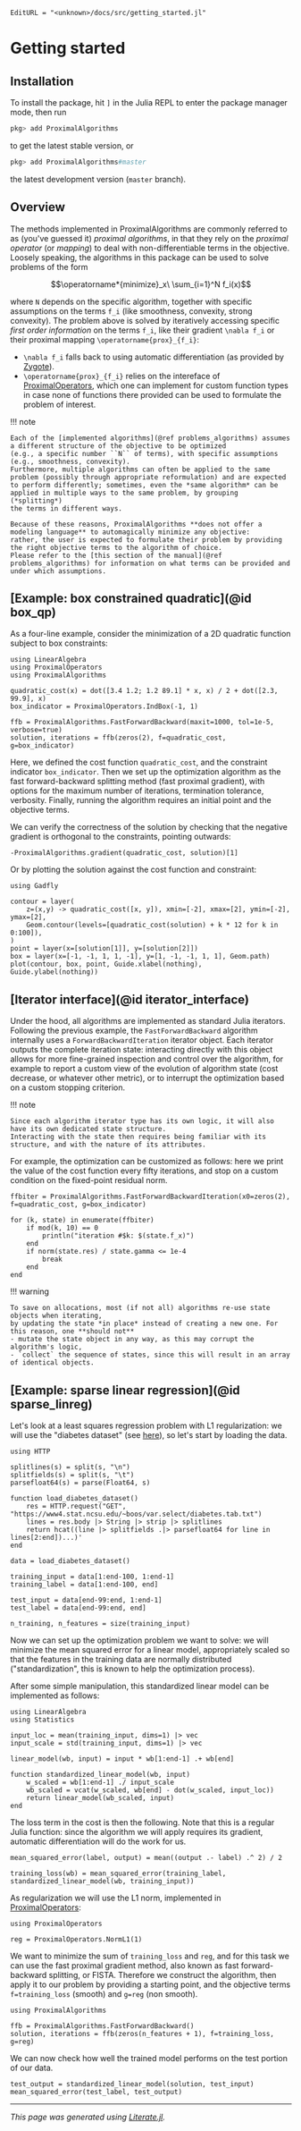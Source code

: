 ```@meta
EditURL = "<unknown>/docs/src/getting_started.jl"
```

# Getting started

## Installation

To install the package, hit `]` in the Julia REPL to enter the package manager mode, then run

```julia
pkg> add ProximalAlgorithms
```

to get the latest stable version, or

```julia
pkg> add ProximalAlgorithms#master
```

the latest development version (`master` branch).

## Overview

The methods implemented in ProximalAlgorithms are commonly referred to as (you've guessed it) *proximal algorithms*,
in that they rely on the *proximal operator* (or *mapping*) to deal with non-differentiable terms in the objective.
Loosely speaking, the algorithms in this package can be used to solve problems of the form

```math
\operatorname*{minimize}_x\ \sum_{i=1}^N f_i(x)
```

where ``N`` depends on the specific algorithm, together with specific assumptions on the terms ``f_i`` (like smoothness, convexity, strong convexity).
The problem above is solved by iteratively accessing specific *first order information* on the terms ``f_i``, like their gradient ``\nabla f_i`` or their proximal mapping ``\operatorname{prox}_{f_i}``:
* ``\nabla f_i`` falls back to using automatic differentiation (as provided by [Zygote](https://github.com/FluxML/Zygote.jl)).
* ``\operatorname{prox}_{f_i}`` relies on the intereface of [ProximalOperators](https://github.com/JuliaFirstOrder/ProximalOperators.jl), which one can implement for custom function types in case none of functions there provided can be used to formulate the problem of interest.

!!! note

    Each of the [implemented algorithms](@ref problems_algorithms) assumes a different structure of the objective to be optimized
    (e.g., a specific number ``N`` of terms), with specific assumptions (e.g., smoothness, convexity).
    Furthermore, multiple algorithms can often be applied to the same problem (possibly through appropriate reformulation) and are expected
    to perform differently; sometimes, even the *same algorithm* can be applied in multiple ways to the same problem, by grouping (*splitting*)
    the terms in different ways.

    Because of these reasons, ProximalAlgorithms **does not offer a modeling language** to automagically minimize any objective:
    rather, the user is expected to formulate their problem by providing the right objective terms to the algorithm of choice.
    Please refer to the [this section of the manual](@ref problems_algorithms) for information on what terms can be provided and under which assumptions.

## [Example: box constrained quadratic](@id box_qp)

As a four-line example, consider the minimization of a 2D quadratic function subject to box constraints:

````@example getting_started
using LinearAlgebra
using ProximalOperators
using ProximalAlgorithms

quadratic_cost(x) = dot([3.4 1.2; 1.2 89.1] * x, x) / 2 + dot([2.3, 99.9], x)
box_indicator = ProximalOperators.IndBox(-1, 1)

ffb = ProximalAlgorithms.FastForwardBackward(maxit=1000, tol=1e-5, verbose=true)
solution, iterations = ffb(zeros(2), f=quadratic_cost, g=box_indicator)
````

Here, we defined the cost function `quadratic_cost`, and the constraint indicator `box_indicator`.
Then we set up the optimization algorithm as the fast forward-backward splitting method (fast proximal gradient),
with options for the maximum number of iterations, termination tolerance, verbosity.
Finally, running the algorithm requires an initial point and the objective terms.

We can verify the correctness of the solution by checking that the negative gradient is orthogonal to the constraints, pointing outwards:

````@example getting_started
-ProximalAlgorithms.gradient(quadratic_cost, solution)[1]
````

Or by plotting the solution against the cost function and constraint:

````@example getting_started
using Gadfly

contour = layer(
    z=(x,y) -> quadratic_cost([x, y]), xmin=[-2], xmax=[2], ymin=[-2], ymax=[2],
    Geom.contour(levels=[quadratic_cost(solution) + k * 12 for k in 0:100]),
)
point = layer(x=[solution[1]], y=[solution[2]])
box = layer(x=[-1, -1, 1, 1, -1], y=[1, -1, -1, 1, 1], Geom.path)
plot(contour, box, point, Guide.xlabel(nothing), Guide.ylabel(nothing))
````

## [Iterator interface](@id iterator_interface)

Under the hood, all algorithms are implemented as standard Julia iterators. Following the previous example,
the `FastForwardBackward` algorithm internally uses a `ForwardBackwardIteration` iterator object.
Each iterator outputs the complete iteration state: interacting directly with this object allows for more
fine-grained inspection and control over the algorithm, for example to report a custom view of the evolution
of algorithm state (cost decrease, or whatever other metric), or to interrupt the optimization based on a
custom stopping criterion.

!!! note

    Since each algorithm iterator type has its own logic, it will also have its own dedicated state structure.
    Interacting with the state then requires being familiar with its structure, and with the nature of its attributes.


For example, the optimization can be customized as follows: here we print the value of the cost function
every fifty iterations, and stop on a custom condition on the fixed-point residual norm.

````@example getting_started
ffbiter = ProximalAlgorithms.FastForwardBackwardIteration(x0=zeros(2), f=quadratic_cost, g=box_indicator)

for (k, state) in enumerate(ffbiter)
    if mod(k, 10) == 0
        println("iteration #$k: $(state.f_x)")
    end
    if norm(state.res) / state.gamma <= 1e-4
        break
    end
end
````

!!! warning

    To save on allocations, most (if not all) algorithms re-use state objects when iterating,
    by updating the state *in place* instead of creating a new one. For this reason, one **should not**
    - mutate the state object in any way, as this may corrupt the algorithm's logic,
    - `collect` the sequence of states, since this will result in an array of identical objects.

## [Example: sparse linear regression](@id sparse_linreg)

Let's look at a least squares regression problem with L1 regularization:
we will use the "diabetes dataset" (see [here](https://www4.stat.ncsu.edu/~boos/var.select/)), so let's start by loading the data.

````@example getting_started
using HTTP

splitlines(s) = split(s, "\n")
splitfields(s) = split(s, "\t")
parsefloat64(s) = parse(Float64, s)

function load_diabetes_dataset()
    res = HTTP.request("GET", "https://www4.stat.ncsu.edu/~boos/var.select/diabetes.tab.txt")
    lines = res.body |> String |> strip |> splitlines
    return hcat((line |> splitfields .|> parsefloat64 for line in lines[2:end])...)'
end

data = load_diabetes_dataset()

training_input = data[1:end-100, 1:end-1]
training_label = data[1:end-100, end]

test_input = data[end-99:end, 1:end-1]
test_label = data[end-99:end, end]

n_training, n_features = size(training_input)
````

Now we can set up the optimization problem we want to solve: we will minimize the mean squared error
for a linear model, appropriately scaled so that the features in the training data are normally distributed
("standardization", this is known to help the optimization process).

After some simple manipulation, this standardized linear model can be implemented as follows:

````@example getting_started
using LinearAlgebra
using Statistics

input_loc = mean(training_input, dims=1) |> vec
input_scale = std(training_input, dims=1) |> vec

linear_model(wb, input) = input * wb[1:end-1] .+ wb[end]

function standardized_linear_model(wb, input)
    w_scaled = wb[1:end-1] ./ input_scale
    wb_scaled = vcat(w_scaled, wb[end] - dot(w_scaled, input_loc))
    return linear_model(wb_scaled, input)
end
````

The loss term in the cost is then the following. Note that this is a regular Julia function:
since the algorithm we will apply requires its gradient, automatic differentiation will
do the work for us.

````@example getting_started
mean_squared_error(label, output) = mean((output .- label) .^ 2) / 2

training_loss(wb) = mean_squared_error(training_label, standardized_linear_model(wb, training_input))
````

As regularization we will use the L1 norm, implemented in [ProximalOperators](https://github.com/JuliaFirstOrder/ProximalOperators.jl):

````@example getting_started
using ProximalOperators

reg = ProximalOperators.NormL1(1)
````

We want to minimize the sum of `training_loss` and `reg`, and for this task we can use the fast proximal gradient method,
also known as fast forward-backward splitting, or FISTA. Therefore we construct the algorithm, then apply it to our problem
by providing a starting point, and the objective terms `f=training_loss` (smooth) and `g=reg` (non smooth).

````@example getting_started
using ProximalAlgorithms

ffb = ProximalAlgorithms.FastForwardBackward()
solution, iterations = ffb(zeros(n_features + 1), f=training_loss, g=reg)
````

We can now check how well the trained model performs on the test portion of our data.

````@example getting_started
test_output = standardized_linear_model(solution, test_input)
mean_squared_error(test_label, test_output)
````

---

*This page was generated using [Literate.jl](https://github.com/fredrikekre/Literate.jl).*

